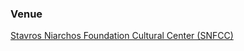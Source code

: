
### Venue

<a href="https://www.snfcc.org/default.aspx">Stavros Niarchos Foundation Cultural Center (SNFCC)</a>
